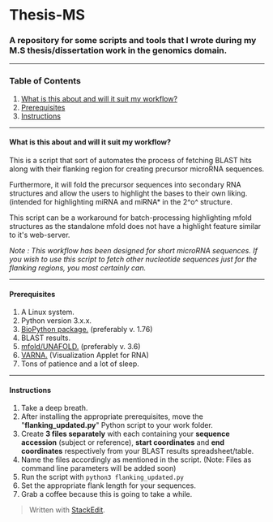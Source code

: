 # Thesis-MS
### A repository for some scripts and tools that I wrote during my M.S thesis/dissertation work in the genomics domain.
---
### Table of Contents

1. [What is this about and will it suit my workflow?](#what-is-this-about-and-will-it-suit-my-workflow)
2. [Prerequisites](#prerequisites)
3. [Instructions](#instructions)
---
#### What is this about and will it suit my workflow?
 This is a script that sort of automates the process of fetching BLAST hits along with their flanking region for creating precursor microRNA sequences. 

Furthermore, it will fold the precursor sequences into secondary RNA structures and allow the users to highlight the bases to their own liking. (intended for highlighting miRNA and miRNA* in the 2^o^ structure.

This script can be a workaround for batch-processing highlighting mfold structures as the standalone mfold does not have a highlight feature similar to it's web-server.   

*Note : This workflow has been designed for short microRNA sequences. If you wish to use this script to fetch other nucleotide sequences just for the flanking regions, you most certainly can.* 

---
#### Prerequisites

1. A Linux system.
2. Python version 3.x.x.
3. [BioPython package.](https://biopython.org/wiki/Download) (preferably v. 1.76)
4. BLAST results.
5. [mfold/UNAFOLD.](http://unafold.rna.albany.edu/?q=mfold/download-mfold) (preferably v. 3.6)
6. [VARNA.](http://varna.lri.fr/index.php?lang=en&page=downloads&css=varna) (Visualization Applet for RNA)
7. Tons of patience and a lot of sleep.
---
#### Instructions
1. Take a deep breath.
2. After installing the appropriate prerequisites, move the "**flanking_updated.py**" Python script to your work folder.
3. Create **3 files separately** with each containing your **sequence accession** (subject or reference), **start coordinates** and **end coordinates** respectively from your BLAST results spreadsheet/table.
4. Name the files accordingly as mentioned in the script. (Note: Files as command line parameters will be added soon)
5. Run the script with 
`python3 flanking_updated.py`
6. Set the appropriate flank length for your sequences.
7. Grab a coffee because this is going to take a while.
> Written with [StackEdit](https://stackedit.io/).
